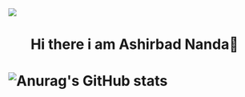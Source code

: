 <img src="https://pilbox.themuse.com/image.jpg?filter=antialias&h=385&opt=1&pos=top-left&prog=1&q=keep&url=https%3A%2F%2Fcms-assets.themuse.com%2Fmedia%2Flead%2F01212022-1047259374-coding-classes_scanrail.jpg&w=700&h=200">

<h1 align="center">Hi there i am Ashirbad Nanda👋<h1/>

<!--
**AshirbadNanda/AshirbadNanda** is a ✨ _special_ ✨ repository because its `README.md` (this file) appears on your GitHub profile.

Here are some ideas to get you started:

- 🔭 I’m currently working on ...
- 🌱 I’m currently learning ...
- 👯 I’m looking to collaborate on ...
- 🤔 I’m looking for help with ...
- 💬 Ask me about ...
- 📫 How to reach me: ...
- 😄 Pronouns: ...
- ⚡ Fun fact: ...
-->
![Anurag's GitHub stats](https://github-readme-stats.vercel.app/api?username=AshirbadNanda&show_icons=true&theme=transparent)
